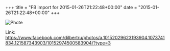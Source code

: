 +++
title = "FB import for 2015-01-26T21:22:48+00:00"
date = "2015-01-26T21:22:48+00:00"
+++

![Phote](https://scontent.xx.fbcdn.net/v/t1.0-0/s130x130/1012980_10152974500583904_2393363962468482897_n.png?oh=e61e699282e0de758c4ae9fb6f678fc8&oe=5959686D)


Link: https://www.facebook.com/dilbertru/photos/a.10152029623193904.1073741834.121587343903/10152974500583904/?type=3
